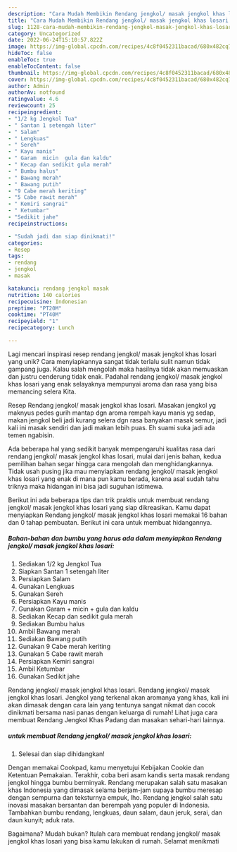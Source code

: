 ```yaml
---
description: "Cara Mudah Membikin Rendang jengkol/ masak jengkol khas losari yang Bisa Manjain Lidah"
title: "Cara Mudah Membikin Rendang jengkol/ masak jengkol khas losari yang Bisa Manjain Lidah"
slug: 1128-cara-mudah-membikin-rendang-jengkol-masak-jengkol-khas-losari-yang-bisa-manjain-lidah
category: Uncategorized
date: 2022-06-24T15:10:57.822Z
image: https://img-global.cpcdn.com/recipes/4c8f0452311bacad/680x482cq70/rendang-jengkol-masak-jengkol-khas-losari-foto-resep-utama.jpg
hideToc: false
enableToc: true
enableTocContent: false
thumbnail: https://img-global.cpcdn.com/recipes/4c8f0452311bacad/680x482cq70/rendang-jengkol-masak-jengkol-khas-losari-foto-resep-utama.jpg
cover: https://img-global.cpcdn.com/recipes/4c8f0452311bacad/680x482cq70/rendang-jengkol-masak-jengkol-khas-losari-foto-resep-utama.jpg
author: Admin
authorAv: notfound
ratingvalue: 4.6
reviewcount: 25
recipeingredient:
- "1/2 kg Jengkol Tua"
- " Santan 1 setengah liter"
- " Salam"
- " Lengkuas"
- " Sereh"
- " Kayu manis"
- " Garam  micin  gula dan kaldu"
- " Kecap dan sedikit gula merah"
- " Bumbu halus"
- " Bawang merah"
- " Bawang putih"
- "9 Cabe merah keriting"
- "5 Cabe rawit merah"
- " Kemiri sangrai"
- " Ketumbar"
- "Sedikit jahe"
recipeinstructions:

- "Sudah jadi dan siap dinikmati!"
categories:
- Resep
tags:
- rendang
- jengkol
- masak

katakunci: rendang jengkol masak 
nutrition: 140 calories
recipecuisine: Indonesian
preptime: "PT20M"
cooktime: "PT40M"
recipeyield: "1"
recipecategory: Lunch

---
```





Lagi mencari inspirasi resep rendang jengkol/ masak jengkol khas losari yang unik? Cara menyiapkannya sangat tidak terlalu sulit namun tidak gampang juga. Kalau salah mengolah maka hasilnya tidak akan memuaskan dan justru cenderung tidak enak. Padahal rendang jengkol/ masak jengkol khas losari yang enak selayaknya mempunyai aroma dan rasa yang bisa memancing selera Kita.





Resep Rendang jengkol/ masak jengkol khas losari. Masakan jengkol yg maknyus pedes gurih mantap dgn aroma rempah kayu manis yg sedap, makan jengkol beli jadi kurang selera dgn rasa banyakan masak semur, jadi kali ini masak sendiri dan jadi makan lebih puas. Eh suami suka jadi ada temen ngabisin.

Ada beberapa hal yang sedikit banyak mempengaruhi kualitas rasa dari rendang jengkol/ masak jengkol khas losari, mulai dari jenis bahan, kedua pemilihan bahan segar hingga cara mengolah dan menghidangkannya. Tidak usah pusing jika mau menyiapkan rendang jengkol/ masak jengkol khas losari yang enak di mana pun kamu berada, karena asal sudah tahu triknya maka hidangan ini bisa jadi suguhan istimewa.






Berikut ini ada beberapa tips dan trik praktis untuk membuat rendang jengkol/ masak jengkol khas losari yang siap dikreasikan. Kamu dapat menyiapkan Rendang jengkol/ masak jengkol khas losari memakai 16 bahan dan 0 tahap pembuatan. Berikut ini cara untuk membuat hidangannya.

<!--inarticleads1-->

##### Bahan-bahan dan bumbu yang harus ada dalam menyiapkan Rendang jengkol/ masak jengkol khas losari:

1. Sediakan 1/2 kg Jengkol Tua
1. Siapkan  Santan 1 setengah liter
1. Persiapkan  Salam
1. Gunakan  Lengkuas
1. Gunakan  Sereh
1. Persiapkan  Kayu manis
1. Gunakan  Garam + micin + gula dan kaldu
1. Sediakan  Kecap dan sedikit gula merah
1. Sediakan  Bumbu halus
1. Ambil  Bawang merah
1. Sediakan  Bawang putih
1. Gunakan 9 Cabe merah keriting
1. Gunakan 5 Cabe rawit merah
1. Persiapkan  Kemiri sangrai
1. Ambil  Ketumbar
1. Gunakan Sedikit jahe


Rendang jengkol/ masak jengkol khas losari. Rendang jengkol/ masak jengkol khas losari. Jengkol yang terkenal akan aromanya yang khas, kali ini akan dimasak dengan cara lain yang tentunya sangat nikmat dan cocok dinikmati bersama nasi panas dengan keluarga di rumah! Lihat juga cara membuat Rendang Jengkol Khas Padang dan masakan sehari-hari lainnya. 

<!--inarticleads2-->

#####  untuk membuat Rendang jengkol/ masak jengkol khas losari:


1. Selesai dan siap dihidangkan!

Dengan memakai Cookpad, kamu menyetujui Kebijakan Cookie dan Ketentuan Pemakaian. Terakhir, coba beri asam kandis serta masak rendang jengkol hingga bumbu berminyak. Rendang merupakan salah satu masakan khas Indonesia yang dimasak selama berjam-jam supaya bumbu meresap dengan sempurna dan teksturnya empuk, lho. Rendang jengkol salah satu inovasi masakan bersantan dan berempah yang populer di Indonesia. Tambahkan bumbu rendang, lengkuas, daun salam, daun jeruk, serai, dan daun kunyit; aduk rata. 

Bagaimana? Mudah bukan? Itulah cara membuat rendang jengkol/ masak jengkol khas losari yang bisa kamu lakukan di rumah. Selamat menikmati
